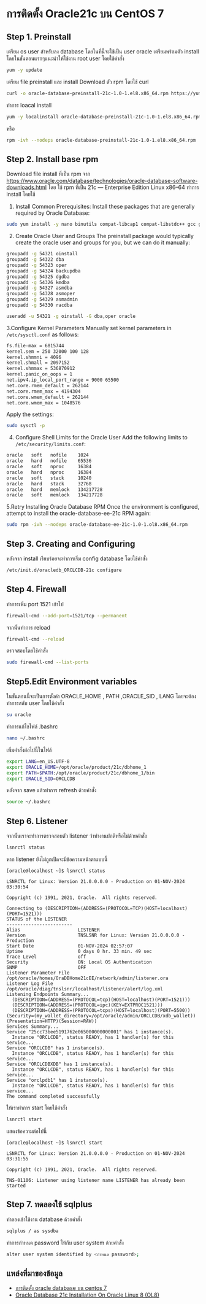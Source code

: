 # การติดตั้ง Oracle21c บน CentOS 7

## Step 1. Preinstall
เตรียม os user สำหรับลง database โดยในที่นี้จะใช้เป็น user oracle เตรียมพร้อมตัว install โดยในขั้นตอนแรกๆแนะนำให้ใช้งาน root user โดยใช้คำสั่ง
```bash
yum -y update
```

เตรียม file preinstall และ install Download ตัว rpm โดยใช้ curl
```bash
curl -o oracle-database-preinstall-21c-1.0-1.el8.x86_64.rpm https://yum.oracle.com/repo/OracleLinux/OL8/appstream/x86_64/getPackage/oracle-database-preinstall-21c-1.0-1.el8.x86_64.rpm
```

ทำการ loacal install
```bash
yum -y localinstall oracle-database-preinstall-21c-1.0-1.el8.x86_64.rpm
```
หรือ
```bash
rpm -ivh --nodeps oracle-database-preinstall-21c-1.0-1.el8.x86_64.rpm
```

## Step 2. Install base rpm
Download file install ที่เป็น rpm จาก https://www.oracle.com/database/technologies/oracle-database-software-downloads.html
โดย ใช้ rpm ที่เป็น 21c — Enterprise Edition Linux x86–64
ทำการ install โดยใช้

1. Install Common Prerequisites: Install these packages that are generally required by Oracle Database:
```bash
sudo yum install -y nano binutils compat-libcap1 compat-libstdc++ gcc gcc-c++ glibc glibc-devel ksh libaio libaio-devel libX11 libXau libXi libXtst libgcc libstdc++ libstdc++-devel libxcb make smartmontools sysstat
```
2. Create Oracle User and Groups The preinstall package would typically create the oracle user and groups for you, but we can do it manually:
```bash
groupadd -g 54321 oinstall
groupadd -g 54322 dba
groupadd -g 54323 oper 
groupadd -g 54324 backupdba
groupadd -g 54325 dgdba
groupadd -g 54326 kmdba
groupadd -g 54327 asmdba
groupadd -g 54328 asmoper
groupadd -g 54329 asmadmin
groupadd -g 54330 racdba

useradd -u 54321 -g oinstall -G dba,oper oracle
```
3.Configure Kernel Parameters Manually set kernel parameters in `/etc/sysctl.conf` as follows:
```bash
fs.file-max = 6815744
kernel.sem = 250 32000 100 128
kernel.shmmni = 4096
kernel.shmall = 2097152
kernel.shmmax = 536870912
kernel.panic_on_oops = 1
net.ipv4.ip_local_port_range = 9000 65500
net.core.rmem_default = 262144
net.core.rmem_max = 4194304
net.core.wmem_default = 262144
net.core.wmem_max = 1048576
```
Apply the settings:
```bash
sudo sysctl -p
```

4. Configure Shell Limits for the Oracle User Add the following limits to `/etc/security/limits.conf`:
```bash
oracle   soft   nofile    1024
oracle   hard   nofile    65536
oracle   soft   nproc     16384
oracle   hard   nproc     16384
oracle   soft   stack     10240
oracle   hard   stack     32768
oracle   hard   memlock   134217728
oracle   soft   memlock   134217728
```
5.Retry Installing Oracle Database RPM Once the environment is configured, attempt to install the oracle-database-ee-21c RPM again:
```bash
sudo rpm -ivh --nodeps oracle-database-ee-21c-1.0-1.ol8.x86_64.rpm
```

## Step 3. Creating and Configuring
หลังจาก install เรียบร้อยจะทำการเริ่ม config database โดยใช้คำสั่ง
```bash
/etc/init.d/oracledb_ORCLCDB-21c configure
```

## Step 4. Firewall
ทำการเพิ่ม port 1521 เข้าไป
```bash
firewall-cmd --add-port=1521/tcp --permanent
```
จากนั้นทำการ reload
```bash
firewall-cmd --reload
```
ตรวจสอบโดยใช้คำสั่ง
```bash
sudo firewall-cmd --list-ports
```

## Step5.Edit Environment variables
ในขั้นตอนนี้จะเป็นการตั้งค่า ORACLE_HOME , PATH ,ORACLE_SID , LANG โดยจะต้องทำการสลับ user โดยใช้คำสั่ง
```bash
su oracle
```
ทำการแก้ไขไฟล์ .bashrc
```bash
nano ~/.bashrc
```
เพิ่มคำสั่งต่อไปนี้ในไฟล์
```bash
export LANG=en_US.UTF-8
export ORACLE_HOME=/opt/oracle/product/21c/dbhome_1 
export PATH=$PATH:/opt/oracle/product/21c/dbhome_1/bin 
export ORACLE_SID=ORCLCDB
```
หลังจาก save แล้วทำการ refresh ด้วยคำสั่ง
```bash
source ~/.bashrc
```

## Step 6. Listener
จากนั้นเราจะทำการตรวจสอบตัว listener ว่าทำงานปกติหรือไม่ด้วยคำสั่ง
```bash
lsnrctl status
```
หาก listener ยังไม่ถูกเปิดจะมีข้อความหน้าตาแบบนี้
```
[oracle@localhost ~]$ lsnrctl status

LSNRCTL for Linux: Version 21.0.0.0.0 - Production on 01-NOV-2024 03:30:54

Copyright (c) 1991, 2021, Oracle.  All rights reserved.

Connecting to (DESCRIPTION=(ADDRESS=(PROTOCOL=TCP)(HOST=localhost)(PORT=1521)))
STATUS of the LISTENER
------------------------
Alias                     LISTENER
Version                   TNSLSNR for Linux: Version 21.0.0.0.0 - Production
Start Date                01-NOV-2024 02:57:07
Uptime                    0 days 0 hr. 33 min. 49 sec
Trace Level               off
Security                  ON: Local OS Authentication
SNMP                      OFF
Listener Parameter File   /opt/oracle/homes/OraDBHome21cEE/network/admin/listener.ora
Listener Log File         /opt/oracle/diag/tnslsnr/localhost/listener/alert/log.xml
Listening Endpoints Summary...
  (DESCRIPTION=(ADDRESS=(PROTOCOL=tcp)(HOST=localhost)(PORT=1521)))
  (DESCRIPTION=(ADDRESS=(PROTOCOL=ipc)(KEY=EXTPROC1521)))
  (DESCRIPTION=(ADDRESS=(PROTOCOL=tcps)(HOST=localhost)(PORT=5500))(Security=(my_wallet_directory=/opt/oracle/admin/ORCLCDB/xdb_wallet))(Presentation=HTTP)(Session=RAW))
Services Summary...
Service "25cc73bee5191762e065000000000001" has 1 instance(s).
  Instance "ORCLCDB", status READY, has 1 handler(s) for this service...
Service "ORCLCDB" has 1 instance(s).
  Instance "ORCLCDB", status READY, has 1 handler(s) for this service...
Service "ORCLCDBXDB" has 1 instance(s).
  Instance "ORCLCDB", status READY, has 1 handler(s) for this service...
Service "orclpdb1" has 1 instance(s).
  Instance "ORCLCDB", status READY, has 1 handler(s) for this service...
The command completed successfully
```
ให้เราทำการ start โดยใช้คำสั่ง
```bash
lsnrctl start
```
แสดงข้อความต่อไปนี้
```
[oracle@localhost ~]$ lsnrctl start

LSNRCTL for Linux: Version 21.0.0.0.0 - Production on 01-NOV-2024 03:31:55

Copyright (c) 1991, 2021, Oracle.  All rights reserved.

TNS-01106: Listener using listener name LISTENER has already been started
```

## Step 7. ทดลองใช้ sqlplus
ทำลองเข้าใช้งาน database ด้วยคำสั่ง
```bash
sqlplus / as sysdba
```
ทำการกำหนด password ให้กับ user system ด้วยคำสั่ง
```bash
alter user system identified by <กำหนด password>;

```

## แหล่งที่มาของข้อมูล
- [การติดตั้ง oracle database บน centos 7](https://medium.com/@jackchawanwit/%E0%B8%9A%E0%B8%B1%E0%B8%99%E0%B8%97%E0%B8%B6%E0%B8%81-%E0%B8%81%E0%B8%B2%E0%B8%A3%E0%B8%95%E0%B8%B4%E0%B8%94%E0%B8%95%E0%B8%B1%E0%B9%89%E0%B8%87-oracle-database-%E0%B8%9A%E0%B8%99-centos-7-e49b648fe68)
- [Oracle Database 21c Installation On Oracle Linux 8 (OL8)](https://oracle-base.com/articles/21c/oracle-db-21c-installation-on-oracle-linux-8)



